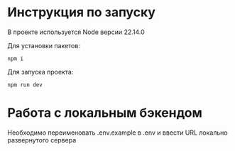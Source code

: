 # Инструкция по запуску

В проекте используется Node версии 22.14.0

Для установки пакетов:

```
npm i
```

Для запуска проекта:

```
npm run dev
```

# Работа с локальным бэкендом

Необходимо переименовать .env.example в .env и ввести URL локально развернутого сервера
